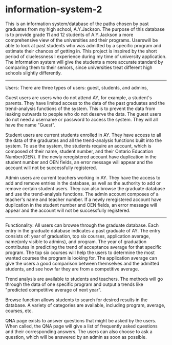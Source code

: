 # information-system-2

This is an information system/database of the paths chosen by past graduates from my high school, A.Y.Jackson. The purpose of
this database is to provide grade 11 and 12 students of A.Y.Jackson a more comprehensive view of the universities and their 
programs. Userswill be able to look at past students who was admitted by a specific program and estimate their chances of
getting in. This project is inspired by the short period of cluelessness I experience during my time of university application. 
The information system will give the students a more accurate standard by comparing them to their seniors, since universities
treat different high schools slightly differently. 

-------------------------------------------------------------------------------------------------------------------------------

Users:
There are three types of users: guest, students, and admins,

Guest users are users who do not attend AY, for example, a student's parents. They have limited access to the data of the past
graduates and the trend-analysis functions of the system. This is to prevent the data from leaking outwards to people who
do not deserve the data. The guest users do not need a username or password to access the system. They will all have the name
"Guest".

Student users are current students enrolled in AY. They have access to all the data of the graduates and all the trend-analysis
functions built into the system. To use the system, the students require an account, which is composed of their name, student
number, and their Ontario Education Number(OEN). If the newly reregistered account have duplication in the student number and 
OEN fields, an error message will appear and the account will not be successfully registered.

Admin users are current teachers working in AY. They have the access to add and remove entries in the database, as well as the
authority to add or remove certain student users. They can also browse the graduate database and use the trend-analysis
functions. The admin account composes of a teacher's name and teacher number. If a newly reregistered account have duplication
in the student number and OEN fields, an error message will appear and the account will not be successfully registered. 

-------------------------------------------------------------------------------------------------------------------------------

Functionality:
All users can browse through the graduate database. Each entry in the graduate database indicates a past graduate of AY.
The entry consists of: year of graduation, top six courses, application average, name(only visible to admins), and program.
The year of graduation contributes in predicting the trend of acceptance average for that specific program. The top six courses
will help the users to determine the most wanted courses the program is looking for. The application average can give the users
a good comparison between themselves and the admitted students, and see how far they are from a competitive average. 

Trend analysis are available to students and teachers. The methods will go through the data of one specific program and output 
a trends like "predicted competitive average of next year". 

Browse function allows students to search for desired results in the database. A variety of categories are available, including
program, average, courses, etc. 

QNA page exists to answer questions that might be asked by the users. When called, the QNA page will give a list of frequently
asked questions and their corresponding answers. The users can also choose to ask a question, which will be answered by an 
admin as soon as possible. 

